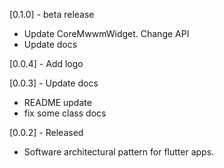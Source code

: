 
[0.1.0] - beta release

* Update CoreMwwmWidget. Change API
* Update docs
  
  
[0.0.4] - Add logo

[0.0.3] - Update docs
* README update
* fix some class docs

[0.0.2] - Released

* Software architectural pattern for flutter apps.
